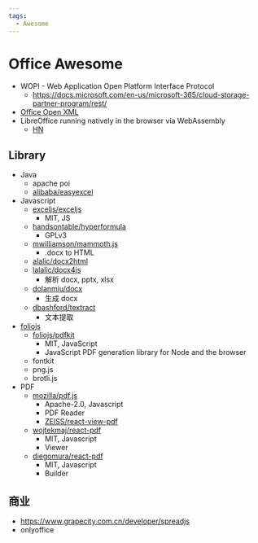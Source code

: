 ```yaml
---
tags:
  - Awesome
---
```


# Office Awesome

- WOPI - Web Application Open Platform Interface Protocol
  - https://docs.microsoft.com/en-us/microsoft-365/cloud-storage-partner-program/rest/
- [Office Open XML](https://en.wikipedia.org/wiki/Office_Open_XML)
- LibreOffice running natively in the browser via WebAssembly
  - [HN](https://news.ycombinator.com/item?id=30356020)

## Library

- Java
  - apache poi
  - [alibaba/easyexcel](https://github.com/alibaba/easyexcel)
- Javascript
  - [exceljs/exceljs](https://github.com/exceljs/exceljs)
    - MIT, JS
  - [handsontable/hyperformula](https://github.com/handsontable/hyperformula)
    - GPLv3
  - [mwilliamson/mammoth.js](https://github.com/mwilliamson/mammoth.js)
    - .docx to HTML
  - [alalic/docx2html](https://github.com/lalalic/docx2html)
  - [lalalic/docx4js](https://github.com/lalalic/docx4js)
    - 解析 docx, pptx, xlsx
  - [dolanmiu/docx](https://github.com/dolanmiu/docx)
    - 生成 docx
  - [dbashford/textract](https://github.com/dbashford/textract)
    - 文本提取
- [foliojs](https://github.com/foliojs)
  - [foliojs/pdfkit](https://github.com/foliojs/pdfkit)
    - MIT, JavaScript
    - JavaScript PDF generation library for Node and the browser
  - fontkit
  - png.js
  - brotli.js
- PDF
  - [mozilla/pdf.js](https://github.com/mozilla/pdf.js)
    - Apache-2.0, Javascript
    - PDF Reader
    - [ZEISS/react-view-pdf](https://github.com/ZEISS/react-view-pdf)
  - [wojtekmaj/react-pdf](https://github.com/wojtekmaj/react-pdf)
    - MIT, Javascript
    - Viewer
  - [diegomura/react-pdf](https://github.com/diegomura/react-pdf)
    - MIT, Javascript
    - Builder

## 商业

- https://www.grapecity.com.cn/developer/spreadjs
- onlyoffice
